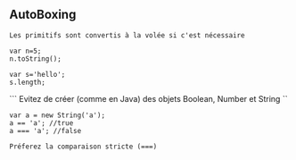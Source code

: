 ## AutoBoxing

```Les primitifs sont convertis à la volée si c'est nécessaire```

    var n=5;
    n.toString();

    var s='hello';
    s.length;

``` Evitez de créer (comme en Java) des objets Boolean, Number et String ``

    var a = new String('a');
    a == 'a'; //true
    a === 'a'; //false

```Préferez la comparaison stricte (===) ```
